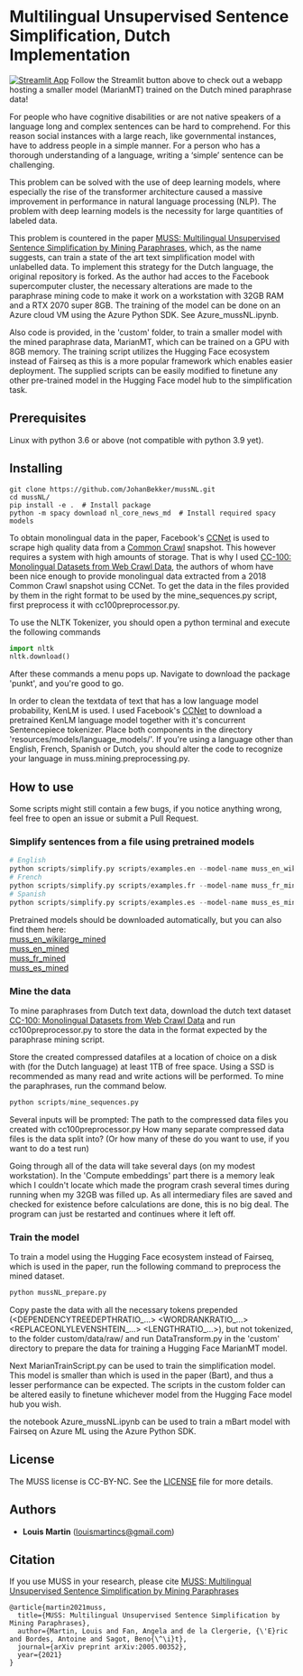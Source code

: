 # Multilingual Unsupervised Sentence Simplification, Dutch Implementation

[![Streamlit App](https://static.streamlit.io/badges/streamlit_badge_black_white.svg)](https://share.streamlit.io/johanbekker/mussstreamlit/app.py)
Follow the Streamlit button above to check out a webapp hosting a smaller model (MarianMT) trained on the Dutch mined paraphrase data!

For people who have cognitive disabilities or are not native speakers of a language long and complex sentences can be hard to comprehend. 
For this reason social instances with a large reach, like governmental instances, have to address people in a simple manner. 
For a person who has a thorough understanding of a language, writing a ‘simple’ sentence can be challenging.

This problem can be solved with the use of deep learning models, where especially the rise of the transformer architecture caused a massive 
improvement in performance in natural language processing (NLP). The problem with deep learning models is the necessity for large quantities of labeled data.

This problem is countered in the paper [MUSS: Multilingual Unsupervised Sentence Simplification by Mining Paraphrases](https://github.com/facebookresearch/muss), 
which, as the name suggests, can train a state of the art text simplification model with unlabelled data. To implement this strategy for 
the Dutch language, the original repository is forked. As the author had acces to the Facebook supercomputer cluster, the necessary 
alterations are made to the paraphrase mining code to make it work on a workstation with 32GB RAM and a RTX 2070 super 8GB. The training of the
model can be done on an Azure cloud VM using the Azure Python SDK. See Azure_mussNL.ipynb.

Also code is provided, in the 'custom' folder, to train a smaller model with the mined paraphrase data, MarianMT, which can be trained on a GPU with 8GB memory. 
The training script utilizes the Hugging Face ecosystem instead of Fairseq as this is a more popular framework which enables easier deployment. The supplied scripts
can be easily modified to finetune any other pre-trained model in the Hugging Face model hub to the simplification task.

## Prerequisites

Linux with python 3.6 or above (not compatible with python 3.9 yet).

## Installing

```
git clone https://github.com/JohanBekker/mussNL.git
cd mussNL/
pip install -e .  # Install package
python -m spacy download nl_core_news_md  # Install required spacy models
```

To obtain monolingual data in the paper, Facebook's [CCNet](https://github.com/facebookresearch/cc_net) is used to scrape high quality data from a
[Common Crawl](https://commoncrawl.org/) snapshot. This however requires a system with high amounts of storage. That is why I used
[CC-100: Monolingual Datasets from Web Crawl Data](https://data.statmt.org/cc-100/), the authors of whom have been nice enough to 
provide monolingual data extracted from a 2018 Common Crawl snapshot using CCNet. To get the data in the files provided by them in the
right format to be used by the mine_sequences.py script, first preprocess it with cc100preprocessor.py.

To use the NLTK Tokenizer, you should open a python terminal and execute the following commands

```python
import nltk
nltk.download()
```
After these commands a menu pops up. Navigate to download the package 'punkt', and you're good to go.

In order to clean the textdata of text that has a low language model probability, KenLM is used. I used Facebook's [CCNet](https://github.com/facebookresearch/cc_net)
to download a pretrained KenLM language model together with it's concurrent Sentencepiece tokenizer. Place both components in the directory
'resources/models/language_models/'. If you're using a language other than English, French, Spanish or Dutch, you should alter the code to recognize your language in
muss.mining.preprocessing.py.



## How to use
Some scripts might still contain a few bugs, if you notice anything wrong, feel free to open an issue or submit a Pull Request.

### Simplify sentences from a file using pretrained models
```python
# English
python scripts/simplify.py scripts/examples.en --model-name muss_en_wikilarge_mined
# French
python scripts/simplify.py scripts/examples.fr --model-name muss_fr_mined
# Spanish
python scripts/simplify.py scripts/examples.es --model-name muss_es_mined
```

Pretrained models should be downloaded automatically, but you can also find them here:  
[muss_en_wikilarge_mined](https://dl.fbaipublicfiles.com/muss/muss_en_wikilarge_mined.tar.gz)  
[muss_en_mined](https://dl.fbaipublicfiles.com/muss/muss_en_mined.tar.gz)  
[muss_fr_mined](https://dl.fbaipublicfiles.com/muss/muss_fr_mined.tar.gz)  
[muss_es_mined](https://dl.fbaipublicfiles.com/muss/muss_es_mined.tar.gz)  

### Mine the data

To mine paraphrases from Dutch text data, download the dutch text dataset [CC-100: Monolingual Datasets from Web Crawl Data](https://data.statmt.org/cc-100/)
and run cc100preprocessor.py to store the data in the format expected by the paraphrase mining script.

Store the created compressed datafiles at a location of choice on a disk with (for the Dutch language) at least 1TB of free space. Using a SSD is recommended as
many read and write actions will be performed. To mine the paraphrases, run the command below.

```python
python scripts/mine_sequences.py
```

Several inputs will be prompted:
The path to the compressed data files you created with cc100preprocessor.py
How many separate compressed data files is the data split into? (Or how many of these do you want to use, if you want to do a test run)

Going through all of the data will take several days (on my modest workstation). In the 'Compute embeddings' part there is a memory leak which I
couldn't locate which made the program crash several times during running when my 32GB was filled up. As all intermediary files are saved and
checked for existence before calculations are done, this is no big deal. The program can just be restarted and continues where it left off.

### Train the model

To train a model using the Hugging Face ecosystem instead of Fairseq, which is used in the paper, run the following command to preprocess the mined dataset.

```python
python mussNL_prepare.py
```

Copy paste the data with all the necessary tokens prepended (<DEPENDENCYTREEDEPTHRATIO_...> <WORDRANKRATIO_...> <REPLACEONLYLEVENSHTEIN_...> <LENGTHRATIO_...>), 
but not tokenized, to the folder custom/data/raw/ and run DataTransform.py in the 'custom' directory to prepare the data for training a
Hugging Face MarianMT model.

Next MarianTrainScript.py can be used to train the simplification model. This model is smaller than which is used in the paper (Bart), and thus a lesser
performance can be expected. The scripts in the custom folder can be altered easily to finetune whichever model from the Hugging Face model hub you wish.

the notebook Azure_mussNL.ipynb can be used to train a mBart model with Fairseq on Azure ML using the Azure Python SDK.

## License

The MUSS license is CC-BY-NC. See the [LICENSE](LICENSE) file for more details.

## Authors

* **Louis Martin** ([louismartincs@gmail.com](mailto:louismartincs@gmail.com))


## Citation

If you use MUSS in your research, please cite [MUSS: Multilingual Unsupervised Sentence Simplification by Mining Paraphrases](https://arxiv.org/abs/2005.00352)

```
@article{martin2021muss,
  title={MUSS: Multilingual Unsupervised Sentence Simplification by Mining Paraphrases},
  author={Martin, Louis and Fan, Angela and de la Clergerie, {\'E}ric and Bordes, Antoine and Sagot, Beno{\^\i}t},
  journal={arXiv preprint arXiv:2005.00352},
  year={2021}
}
```
